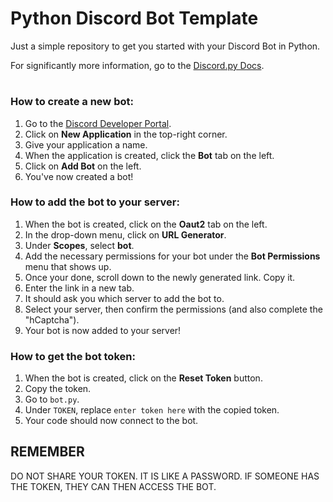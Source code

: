 # Python Discord Bot Template
Just a simple repository to get you started with your Discord Bot in Python.

For significantly more information, go to the [Discord.py Docs](https://discordpy.readthedocs.io/en/stable/).

#

### How to create a new bot:
1. Go to the [Discord Developer Portal](https://discord.com/developers/applications).
2. Click on **New Application** in the top-right corner.
3. Give your application a name.
4. When the application is created, click the **Bot** tab on the left.
5. Click on **Add Bot** on the left.
6. You've now created a bot!

### How to add the bot to your server:
1. When the bot is created, click on the **Oaut2** tab on the left.
2. In the drop-down menu, click on **URL Generator**.
3. Under **Scopes**, select **bot**.
4. Add the necessary permissions for your bot under the **Bot Permissions** menu that shows up.
5. Once your done, scroll down to the newly generated link. Copy it.
6. Enter the link in a new tab.
7. It should ask you which server to add the bot to.
8. Select your server, then confirm the permissions (and also complete the "hCaptcha").
9. Your bot is now added to your server!

### How to get the bot token:
1. When the bot is created, click on the **Reset Token** button.
2. Copy the token.
3. Go to `bot.py`.
4. Under `TOKEN`, replace `enter token here` with the copied token.
5. Your code should now connect to the bot.

## REMEMBER
DO NOT SHARE YOUR TOKEN. IT IS LIKE A PASSWORD. IF SOMEONE HAS THE TOKEN, THEY CAN THEN ACCESS THE BOT.
